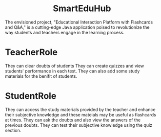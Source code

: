<h1 align="center">SmartEduHub</h1>
The envisioned project, "Educational Interaction Platform with Flashcards and Q&A," is a cutting-edge Java application poised to revolutionize the way students and teachers engage in the learning process.

# TeacherRole
They can clear doubts of students They can create quizzes and view students' performance in each test. They can also add some study materials for the benifit of students.

# StudentRole
They can access the study materials provided by the teacher and enhance their subjective knowledge and these mateials may be useful as flashcards at times. They can ask the doubts and also view the answers of the previous doubts. They can test their subjective knowledge using the quiz section.
